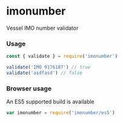 # imonumber
Vessel IMO number validator

### Usage

```js
const { validate } = require('imonumber')

validate('IMO 9176187') // true
validate('asdfasd') // false
```

### Browser usage

An ES5 supported build is available

```js
var imonumber = require('imonumber/es5')
```
